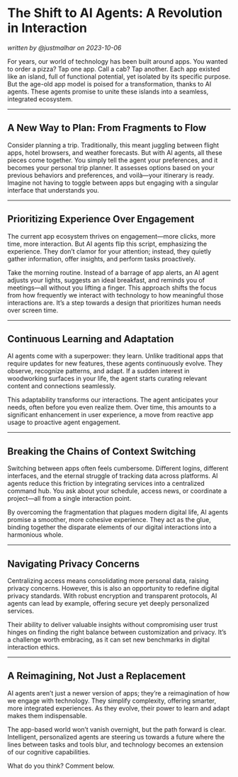 # The Shift to AI Agents: A Revolution in Interaction

*written by @justmalhar on 2023-10-06*

For years, our world of technology has been built around apps. You wanted to order a pizza? Tap one app. Call a cab? Tap another. Each app existed like an island, full of functional potential, yet isolated by its specific purpose. But the age-old app model is poised for a transformation, thanks to AI agents. These agents promise to unite these islands into a seamless, integrated ecosystem.

---

## A New Way to Plan: From Fragments to Flow

Consider planning a trip. Traditionally, this meant juggling between flight apps, hotel browsers, and weather forecasts. But with AI agents, all these pieces come together. You simply tell the agent your preferences, and it becomes your personal trip planner. It assesses options based on your previous behaviors and preferences, and voilà—your itinerary is ready. Imagine not having to toggle between apps but engaging with a singular interface that understands you.

---

## Prioritizing Experience Over Engagement

The current app ecosystem thrives on engagement—more clicks, more time, more interaction. But AI agents flip this script, emphasizing the experience. They don’t clamor for your attention; instead, they quietly gather information, offer insights, and perform tasks proactively.

Take the morning routine. Instead of a barrage of app alerts, an AI agent adjusts your lights, suggests an ideal breakfast, and reminds you of meetings—all without you lifting a finger. This approach shifts the focus from how frequently we interact with technology to how meaningful those interactions are. It’s a step towards a design that prioritizes human needs over screen time.

---

## Continuous Learning and Adaptation

AI agents come with a superpower: they learn. Unlike traditional apps that require updates for new features, these agents continuously evolve. They observe, recognize patterns, and adapt. If a sudden interest in woodworking surfaces in your life, the agent starts curating relevant content and connections seamlessly.

This adaptability transforms our interactions. The agent anticipates your needs, often before you even realize them. Over time, this amounts to a significant enhancement in user experience, a move from reactive app usage to proactive agent engagement.

---

## Breaking the Chains of Context Switching

Switching between apps often feels cumbersome. Different logins, different interfaces, and the eternal struggle of tracking data across platforms. AI agents reduce this friction by integrating services into a centralized command hub. You ask about your schedule, access news, or coordinate a project—all from a single interaction point.

By overcoming the fragmentation that plagues modern digital life, AI agents promise a smoother, more cohesive experience. They act as the glue, binding together the disparate elements of our digital interactions into a harmonious whole.

---

## Navigating Privacy Concerns

Centralizing access means consolidating more personal data, raising privacy concerns. However, this is also an opportunity to redefine digital privacy standards. With robust encryption and transparent protocols, AI agents can lead by example, offering secure yet deeply personalized services.

Their ability to deliver valuable insights without compromising user trust hinges on finding the right balance between customization and privacy. It’s a challenge worth embracing, as it can set new benchmarks in digital interaction ethics.

---

## A Reimagining, Not Just a Replacement

AI agents aren’t just a newer version of apps; they’re a reimagination of how we engage with technology. They simplify complexity, offering smarter, more integrated experiences. As they evolve, their power to learn and adapt makes them indispensable.

The app-based world won’t vanish overnight, but the path forward is clear. Intelligent, personalized agents are steering us towards a future where the lines between tasks and tools blur, and technology becomes an extension of our cognitive capabilities.

What do you think? Comment below. 

